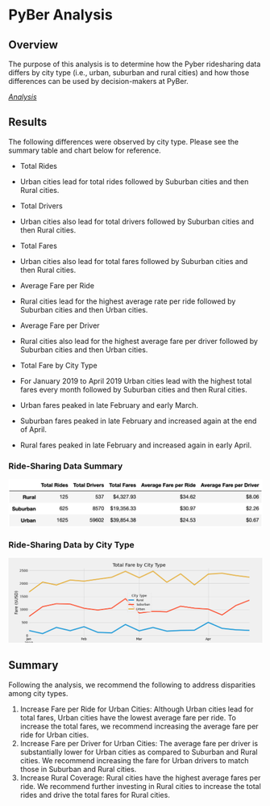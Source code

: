 # PyBer Analysis

## Overview

The purpose of this analysis is to determine how the Pyber ridesharing data differs by city type (i.e., urban, suburban and rural cities) and how those differences can be used by decision-makers at PyBer.

*[Analysis](https://github.com/rabascoh/rideshare-analysis/blob/main/PyBer_Challenge.ipynb)*

## Results

The following differences were observed by city type. Please see the summary table and chart below for reference. 

 * Total Rides
  * Urban cities lead for total rides followed by Suburban cities and then Rural cities. 

 * Total Drivers
  * Urban cities also lead for total drivers followed by Suburban cities and then Rural cities. 

 * Total Fares
  * Urban cities also lead for total fares followed by Suburban cities and then Rural cities. 
 * Average Fare per Ride
  * Rural cities lead for the highest average rate per ride followed by Suburban cities and then Urban cities. 
 * Average Fare per Driver
  * Rural cities also lead for the highest average fare per driver followed by Suburban cities and then Urban cities. 
 * Total Fare by City Type
  * For January 2019 to April 2019 Urban cities lead with the highest total fares every month followed by Suburban cities and then Rural cities. 
  * Urban fares peaked in late February and early March. 
  * Suburban fares peaked in late February and increased again at the end of April.
  * Rural fares peaked in late February and increased again in early April. 


### Ride-Sharing Data Summary

![Summary_Table](https://github.com/rabascoh/rideshare-analysis/blob/main/analysis/PyBer_fare_summary_table.png)

### Ride-Sharing Data by City Type

![Chart](https://github.com/rabascoh/rideshare-analysis/blob/main/analysis/PyBer_fare_summary.png)

## Summary
Following the analysis, we recommend the following to address disparities among city types. 
1. Increase Fare per Ride for Urban Cities: Although Urban cities lead for total fares, Urban cities have the lowest average fare per ride. To increase the total fares, we recommend increasing the average fare per ride for Urban cities.  
2. Increase Fare per Driver for Urban Cities: The average fare per driver is substantially lower for Urban cities as compared to Suburban and Rural cities. We recommend increasing the fare for Urban drivers to match those in Suburban and Rural cities.   
3. Increase Rural Coverage: Rural cities have the highest average fares per ride. We recommend further investing in Rural cities to increase the total rides and drive the total fares for Rural cities. 
